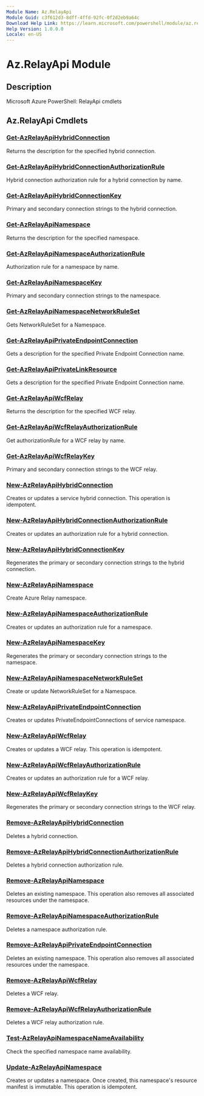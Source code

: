 ```yaml
---
Module Name: Az.RelayApi
Module Guid: c3f612d3-8dff-4ffd-92fc-0f2d2eb9a64c
Download Help Link: https://learn.microsoft.com/powershell/module/az.relayapi
Help Version: 1.0.0.0
Locale: en-US
---
```


# Az.RelayApi Module
## Description
Microsoft Azure PowerShell: RelayApi cmdlets

## Az.RelayApi Cmdlets
### [Get-AzRelayApiHybridConnection](Get-AzRelayApiHybridConnection.md)
Returns the description for the specified hybrid connection.

### [Get-AzRelayApiHybridConnectionAuthorizationRule](Get-AzRelayApiHybridConnectionAuthorizationRule.md)
Hybrid connection authorization rule for a hybrid connection by name.

### [Get-AzRelayApiHybridConnectionKey](Get-AzRelayApiHybridConnectionKey.md)
Primary and secondary connection strings to the hybrid connection.

### [Get-AzRelayApiNamespace](Get-AzRelayApiNamespace.md)
Returns the description for the specified namespace.

### [Get-AzRelayApiNamespaceAuthorizationRule](Get-AzRelayApiNamespaceAuthorizationRule.md)
Authorization rule for a namespace by name.

### [Get-AzRelayApiNamespaceKey](Get-AzRelayApiNamespaceKey.md)
Primary and secondary connection strings to the namespace.

### [Get-AzRelayApiNamespaceNetworkRuleSet](Get-AzRelayApiNamespaceNetworkRuleSet.md)
Gets NetworkRuleSet for a Namespace.

### [Get-AzRelayApiPrivateEndpointConnection](Get-AzRelayApiPrivateEndpointConnection.md)
Gets a description for the specified Private Endpoint Connection name.

### [Get-AzRelayApiPrivateLinkResource](Get-AzRelayApiPrivateLinkResource.md)
Gets a description for the specified Private Endpoint Connection name.

### [Get-AzRelayApiWcfRelay](Get-AzRelayApiWcfRelay.md)
Returns the description for the specified WCF relay.

### [Get-AzRelayApiWcfRelayAuthorizationRule](Get-AzRelayApiWcfRelayAuthorizationRule.md)
Get authorizationRule for a WCF relay by name.

### [Get-AzRelayApiWcfRelayKey](Get-AzRelayApiWcfRelayKey.md)
Primary and secondary connection strings to the WCF relay.

### [New-AzRelayApiHybridConnection](New-AzRelayApiHybridConnection.md)
Creates or updates a service hybrid connection.
This operation is idempotent.

### [New-AzRelayApiHybridConnectionAuthorizationRule](New-AzRelayApiHybridConnectionAuthorizationRule.md)
Creates or updates an authorization rule for a hybrid connection.

### [New-AzRelayApiHybridConnectionKey](New-AzRelayApiHybridConnectionKey.md)
Regenerates the primary or secondary connection strings to the hybrid connection.

### [New-AzRelayApiNamespace](New-AzRelayApiNamespace.md)
Create Azure Relay namespace.

### [New-AzRelayApiNamespaceAuthorizationRule](New-AzRelayApiNamespaceAuthorizationRule.md)
Creates or updates an authorization rule for a namespace.

### [New-AzRelayApiNamespaceKey](New-AzRelayApiNamespaceKey.md)
Regenerates the primary or secondary connection strings to the namespace.

### [New-AzRelayApiNamespaceNetworkRuleSet](New-AzRelayApiNamespaceNetworkRuleSet.md)
Create or update NetworkRuleSet for a Namespace.

### [New-AzRelayApiPrivateEndpointConnection](New-AzRelayApiPrivateEndpointConnection.md)
Creates or updates PrivateEndpointConnections of service namespace.

### [New-AzRelayApiWcfRelay](New-AzRelayApiWcfRelay.md)
Creates or updates a WCF relay.
This operation is idempotent.

### [New-AzRelayApiWcfRelayAuthorizationRule](New-AzRelayApiWcfRelayAuthorizationRule.md)
Creates or updates an authorization rule for a WCF relay.

### [New-AzRelayApiWcfRelayKey](New-AzRelayApiWcfRelayKey.md)
Regenerates the primary or secondary connection strings to the WCF relay.

### [Remove-AzRelayApiHybridConnection](Remove-AzRelayApiHybridConnection.md)
Deletes a hybrid connection.

### [Remove-AzRelayApiHybridConnectionAuthorizationRule](Remove-AzRelayApiHybridConnectionAuthorizationRule.md)
Deletes a hybrid connection authorization rule.

### [Remove-AzRelayApiNamespace](Remove-AzRelayApiNamespace.md)
Deletes an existing namespace.
This operation also removes all associated resources under the namespace.

### [Remove-AzRelayApiNamespaceAuthorizationRule](Remove-AzRelayApiNamespaceAuthorizationRule.md)
Deletes a namespace authorization rule.

### [Remove-AzRelayApiPrivateEndpointConnection](Remove-AzRelayApiPrivateEndpointConnection.md)
Deletes an existing namespace.
This operation also removes all associated resources under the namespace.

### [Remove-AzRelayApiWcfRelay](Remove-AzRelayApiWcfRelay.md)
Deletes a WCF relay.

### [Remove-AzRelayApiWcfRelayAuthorizationRule](Remove-AzRelayApiWcfRelayAuthorizationRule.md)
Deletes a WCF relay authorization rule.

### [Test-AzRelayApiNamespaceNameAvailability](Test-AzRelayApiNamespaceNameAvailability.md)
Check the specified namespace name availability.

### [Update-AzRelayApiNamespace](Update-AzRelayApiNamespace.md)
Creates or updates a namespace.
Once created, this namespace's resource manifest is immutable.
This operation is idempotent.

